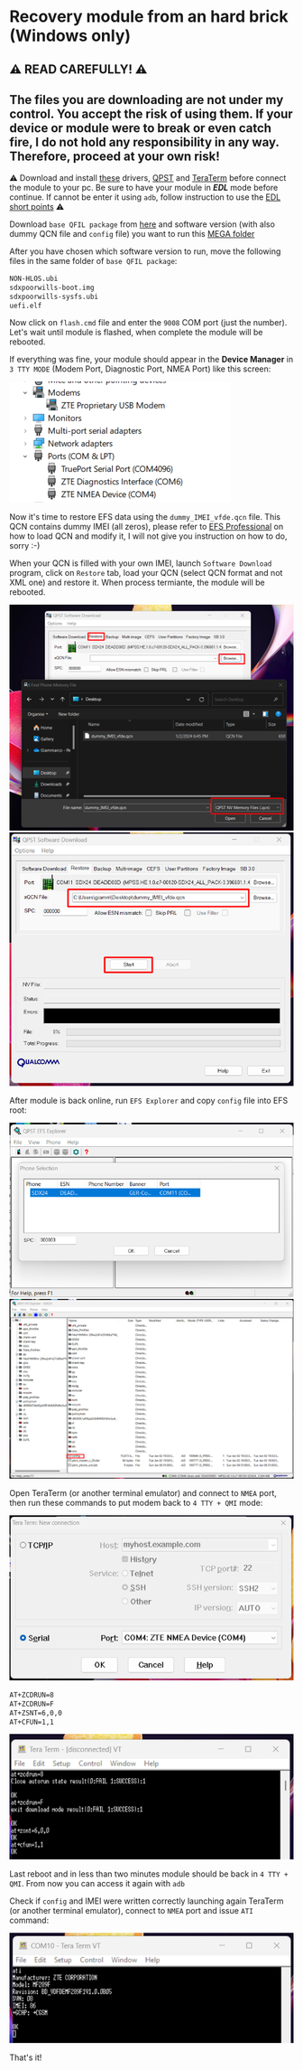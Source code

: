 # Recovery module from an hard brick (Windows only)


## ⚠️ READ CAREFULLY! ⚠️
##  The files you are downloading are not under my control. You accept the risk of using them. If your device or module were to break or even catch fire, I do not hold any responsibility in any way. Therefore, proceed at your own risk!

⚠️ Download and install [these](https://mega.nz/folder/C1w1WLTa#46TCvg4-rq123fTFxEEbdg) drivers, [QPST](https://qpsttool.com/qpst-tool-v2-7-496) and [TeraTerm](https://github.com/TeraTermProject/teraterm/releases/tag/v5.1) before connect the module to your pc. 
Be sure to have your module in ***EDL*** mode before continue. 
If cannot be enter it using `adb`, follow instruction to use the [EDL short points](https://github.com/stich86/ZTE-MF289F-Recovery/blob/main/enter_edl_brick.md) ⚠️


Download `base QFIL package` from [here](https://mega.nz/folder/q5xl0RCJ#DX-kzPZ3SzQBxm-Q5D1e9w) and software version (with also dummy QCN file and `config` file) you want to run this [MEGA folder](https://mega.nz/folder/KlhwlR5C#K0q2i7tdBYPFvdSESDUrPQ) 

After you have chosen which software version to run, move the following files in the same folder of `base QFIL package`:

```
NON-HLOS.ubi
sdxpoorwills-boot.img  
sdxpoorwills-sysfs.ubi 
uefi.elf
```

Now click on `flash.cmd` file and enter the `9008` COM port (just the number). Let's wait until module is flashed, when complete the module will be rebooted.

If everything was fine, your module should appear in the **Device Manager** in `3 TTY MODE` (Modem Port, Diagnostic Port, NMEA Port) like this screen:

<img src="asset/modem_after_first_restore.png" alt="COM state after first restore" width="auto" height="auto">

Now it's time to restore EFS data using the `dummy_IMEI_vfde.qcn` file. This QCN contains dummy IMEI (all zeros), please refer to [EFS Professional](https://xdaforums.com/t/tool-updated-29-12-14-efs-professional-v2-1-80b-also-for-non-samsung-devices.1308546/) on how to load QCN and modify it, I will not give you instruction on how to do, sorry :-)

When your QCN is filled with your own IMEI, launch `Software Download` program, click on `Restore` tab, load your QCN (select QCN format and not XML one) and restore it. When process termiante, the module will be rebooted.

<img src="asset/restore_qcn_1.png" alt="Select Tab Restore and QCN" width="auto" height="auto">

<img src="asset/restore_qcn_2.png" alt="Restore it" width="auto" height="auto">

After module is back online, run `EFS Explorer` and copy `config` file into EFS root:

<img src="asset/efs_explorer_connect.png" alt="Back to 4.." width="auto" height="auto">

<img src="asset/efs_explorer_restore_config.png" alt="Back to 4.." width="auto" height="auto">

Open TeraTerm (or another terminal emulator) and connect to `NMEA` port, then run these commands to put modem back to `4 TTY + QMI` mode:

<img src="asset/teraterm_at_configuration.png" alt="Back to 4.." width="auto" height="auto">

```
AT+ZCDRUN=8
AT+ZCDRUN=F
AT+ZSNT=6,0,0
AT+CFUN=1,1
```

<img src="asset/teraterm_at_commands.png" alt="Back to 4.." width="auto" height="auto">

Last reboot and in less than two minutes module should be back in `4 TTY + QMI`. From now you can access it again with `adb`

Check if `config` and IMEI were written correctly launching again TeraTerm (or another terminal emulator), connect to `NMEA` port and issue `ATI` command:

<img src="asset/teraterm_ati.png" alt="Restored :-)" width="auto" height="auto">

That's it!
